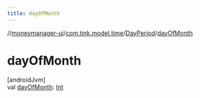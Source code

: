 ```yaml
---
title: dayOfMonth
---
```

//[moneymanager-ui](../../../index.html)/[com.tink.model.time](../index.html)/[DayPeriod](index.html)/[dayOfMonth](day-of-month.html)



# dayOfMonth



[androidJvm]\
val [dayOfMonth](day-of-month.html): [Int](https://kotlinlang.org/api/latest/jvm/stdlib/kotlin/-int/index.html)




